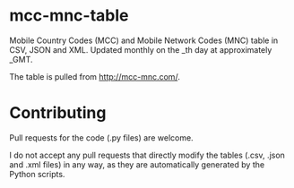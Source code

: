 # mcc-mnc-table
Mobile Country Codes (MCC) and Mobile Network Codes (MNC) table in CSV, JSON and XML. Updated monthly on the _th day at approximately _GMT.

The table is pulled from http://mcc-mnc.com/.

# Contributing
Pull requests for the code (.py files) are welcome.

I do not accept any pull requests that directly modify the tables (.csv, .json and .xml files) in any way, as they are automatically generated by the Python scripts.
